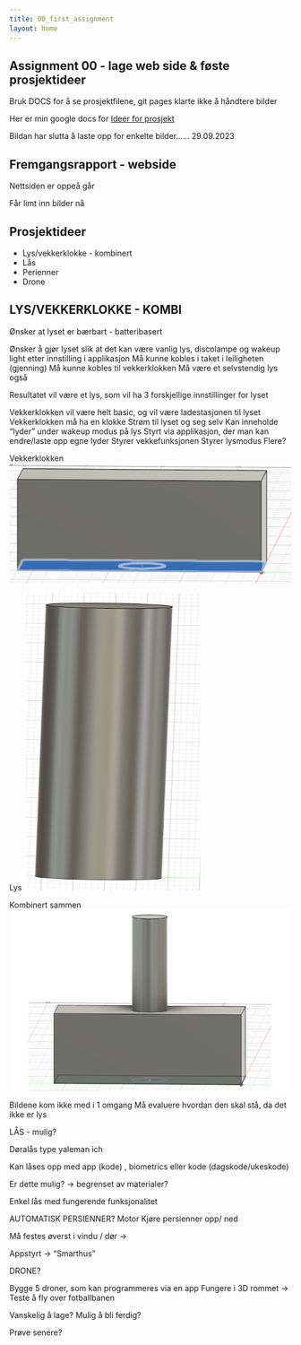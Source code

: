 ```yaml
---
title: 00_first_assignment
layout: home
---
```



## Assignment 00   - lage web side & føste prosjektideer

Bruk DOCS for å se prosjektfilene, git pages klarte ikke å håndtere bilder

Her er min google docs for 
[Ideer for prosjekt](https://docs.google.com/document/d/1Gtd3E4MM41uL1XNtwIZ1ojKJA5nZlT6XIVdund5ngDY/edit)


Bildan har slutta å laste opp for enkelte bilder......
29.09.2023

## Fremgangsrapport - webside
Nettsiden er oppeå går

Får limt inn bilder nå


## Prosjektideer

- Lys/vekkerklokke - kombinert
- Lås
- Perienner
- Drone

## LYS/VEKKERKLOKKE - KOMBI

Ønsker at lyset er bærbart - batteribasert

Ønsker å gjør lyset slik at det kan være vanlig lys, discolampe og wakeup light etter innstilling i applikasjon
Må kunne kobles i taket i leiligheten	(gjenning)
Må kunne kobles til vekkerklokken
Må være et selvstendig lys også

Resultatet vil være et lys, som vil ha 3 forskjellige innstillinger for lyset


Vekkerklokken vil være helt basic, og vil være ladestasjonen til lyset
Vekkerklokken må ha en klokke
Strøm til lyset og seg selv
Kan inneholde “lyder” under wakeup modus på lys
Styrt via applikasjon, der man kan endre/laste opp egne lyder
Styrer vekkefunksjonen
Styrer lysmodus
Flere?

Vekkerklokken
![vekkerklokke](assets/vekkerklokke.png)

Lys
![lys](assets/lys.png)

Kombinert sammen
![kombi](assets/kombi.png)


Bildene kom ikke med i 1 omgang
Må evaluere hvordan den skal stå, da det ikke er lys

LÅS - mulig?


Døralås type yaleman ich

Kan låses opp med app (kode) , biometrics eller kode (dagskode/ukeskode) 

Er dette mulig? -> begrenset av materialer? 

Enkel lås med fungerende funksjonalitet




AUTOMATISK PERSIENNER?
Motor
Kjøre persienner opp/ ned

Må festes øverst i vindu / dør		-> 

Appstyrt	-> “Smarthus”



DRONE?

Bygge 5 droner, som kan programmeres via en app
Fungere i 3D rommet		-> Teste å fly over fotballbanen

Vanskelig å lage?
Mulig å bli ferdig?

Prøve senere? 
